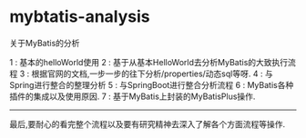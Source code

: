 # mybtatis-analysis
关于MyBatis的分析

1 : 基本的helloWorld使用
2 : 基于从基本HelloWorld去分析MyBatis的大致执行流程
3 : 根据官网的文档,一步一步的往下分析/properties/动态sql等呀.
4 : 与Spring进行整合的整理分析
5 : 与SpringBoot进行整合分析流程
6 : MyBatis各种插件的集成以及使用原因.
7 : 基于MyBatis上封装的MyBatisPlus操作.


----------


最后,要耐心的看完整个流程以及要有研究精神去深入了解各个方面流程等操作.
